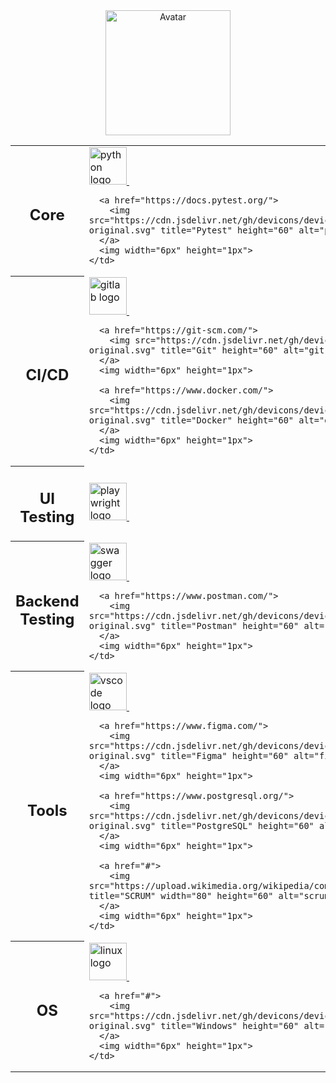 <div align="center">
  <img src="https://media.tenor.com/tQThay3xZ-oAAAAi/cat.gif" alt="Avatar" width="200">
</div>

<!-- Table Icons -->
<table>
  
  <!-- Core -->
  <tr>
    <th width="200px">
      <div id="toc">
        <ul align="center" style="list-style: none">
          <summary>
            <h2>Core</h2>
          </summary>
        </ul>
      </div>
    </th>
    <td width="650px">
      <a href="https://www.python.org/">
        <img src="https://cdn.jsdelivr.net/gh/devicons/devicon@latest/icons/python/python-original.svg" title="Python" height="60" alt="python logo"/>
      </a>
      <img width="6px" height="1px">
      
      <a href="https://docs.pytest.org/">
        <img src="https://cdn.jsdelivr.net/gh/devicons/devicon@latest/icons/pytest/pytest-original.svg" title="Pytest" height="60" alt="pytest logo"/>
      </a>
      <img width="6px" height="1px">
    </td>
  </tr>

  <!-- CI/CD -->
  <tr>
    <th>
      <div id="toc">
        <ul align="center" style="list-style: none">
          <summary>
            <h2>CI/CD</h2>
          </summary>
        </ul>
      </div>
    </th>
    <td>
      <a href="https://about.gitlab.com/">
        <img src="https://cdn.jsdelivr.net/gh/devicons/devicon@latest/icons/gitlab/gitlab-original.svg" title="GitLab CI/CD" height="60" alt="gitlab logo"/>
      </a>
      <img width="6px" height="1px">
      
      <a href="https://git-scm.com/">
        <img src="https://cdn.jsdelivr.net/gh/devicons/devicon/icons/git/git-original.svg" title="Git" height="60" alt="git logo"/>
      </a>
      <img width="6px" height="1px">
      
      <a href="https://www.docker.com/">
        <img src="https://cdn.jsdelivr.net/gh/devicons/devicon@latest/icons/docker/docker-original.svg" title="Docker" height="60" alt="docker logo"/>
      </a>
      <img width="6px" height="1px">
    </td>
  </tr>

  <!-- UI Testing -->
  <tr>
    <th>
      <div id="toc">
        <ul align="center" style="list-style: none">
          <summary>
            <h2>UI Testing</h2>
          </summary>
        </ul>
      </div>
    </th>
    <td>
      <a href="https://playwright.dev/">
        <img src="https://playwright.dev/img/playwright-logo.svg" title="Playwright" height="60" alt="playwright logo"/>
      </a>
      <img width="6px" height="1px">
    </td>
  </tr>

  <!-- Backend Testing -->
  <tr>
    <th>
      <div id="toc">
        <ul align="center" style="list-style: none">
          <summary>
            <h2>Backend Testing</h2>
          </summary>
        </ul>
      </div>
    </th>
    <td>
      <a href="https://swagger.io/">
        <img src="https://cdn.jsdelivr.net/gh/devicons/devicon@latest/icons/swagger/swagger-original.svg" title="Swagger" height="60" alt="swagger logo"/>
      </a>
      <img width="6px" height="1px">
      
      <a href="https://www.postman.com/">
        <img src="https://cdn.jsdelivr.net/gh/devicons/devicon@latest/icons/postman/postman-original.svg" title="Postman" height="60" alt="postman logo"/>
      </a>
      <img width="6px" height="1px">
    </td>
  </tr>

  <!-- Tools -->
  <tr>
    <th>
      <div id="toc">
        <ul align="center" style="list-style: none">
          <summary>
            <h2>Tools</h2>
          </summary>
        </ul>
      </div>
    </th>
    <td>
      <a href="https://code.visualstudio.com/">
        <img src="https://cdn.jsdelivr.net/gh/devicons/devicon/icons/vscode/vscode-original.svg" title="VS Code" height="60" alt="vscode logo"/>
      </a>
      <img width="6px" height="1px">
      
      <a href="https://www.figma.com/">
        <img src="https://cdn.jsdelivr.net/gh/devicons/devicon@latest/icons/figma/figma-original.svg" title="Figma" height="60" alt="figma logo"/>
      </a>
      <img width="6px" height="1px">
      
      <a href="https://www.postgresql.org/">
        <img src="https://cdn.jsdelivr.net/gh/devicons/devicon/icons/postgresql/postgresql-original.svg" title="PostgreSQL" height="60" alt="postgresql logo"/>
      </a>
      <img width="6px" height="1px">
      
      <a href="#">
        <img src="https://upload.wikimedia.org/wikipedia/commons/5/58/Scrum_process.svg" title="SCRUM" width="80" height="60" alt="scrum logo"/>
      </a>
      <img width="6px" height="1px">
    </td>
  </tr>

  <!-- OS -->
  <tr>
    <th>
      <div id="toc">
        <ul align="center" style="list-style: none">
          <summary>
            <h2>OS</h2>
          </summary>
        </ul>
      </div>
    </th>
    <td>
      <a href="#">
        <img src="https://cdn.jsdelivr.net/gh/devicons/devicon/icons/linux/linux-original.svg" title="Linux" height="60" alt="linux logo"/>
      </a>
      <img width="6px" height="1px">
      
      <a href="#">
        <img src="https://cdn.jsdelivr.net/gh/devicons/devicon/icons/windows8/windows8-original.svg" title="Windows" height="60" alt="windows logo"/>
      </a>
      <img width="6px" height="1px">
    </td>
  </tr>
  
</table>
